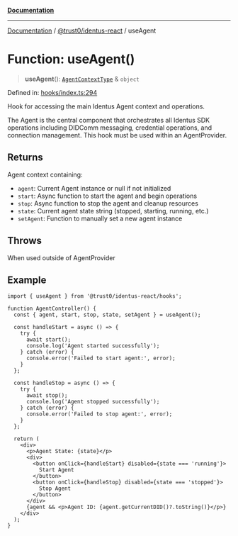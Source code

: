 [**Documentation**](../../../README.md)

***

[Documentation](../../../README.md) / [@trust0/identus-react](../README.md) / useAgent

# Function: useAgent()

> **useAgent**(): [`AgentContextType`](../context/type-aliases/AgentContextType.md) & `object`

Defined in: [hooks/index.ts:294](https://github.com/trust0-project/identus/blob/8a58c4c511d6150caafecc2e17057355cee108a6/packages/identus-react/src/hooks/index.ts#L294)

Hook for accessing the main Identus Agent context and operations.

The Agent is the central component that orchestrates all Identus SDK operations
including DIDComm messaging, credential operations, and connection management.
This hook must be used within an AgentProvider.

## Returns

Agent context containing:
  - `agent`: Current Agent instance or null if not initialized
  - `start`: Async function to start the agent and begin operations
  - `stop`: Async function to stop the agent and cleanup resources  
  - `state`: Current agent state string (stopped, starting, running, etc.)
  - `setAgent`: Function to manually set a new agent instance

## Throws

When used outside of AgentProvider

## Example

```tsx
import { useAgent } from '@trust0/identus-react/hooks';

function AgentController() {
  const { agent, start, stop, state, setAgent } = useAgent();
  
  const handleStart = async () => {
    try {
      await start();
      console.log('Agent started successfully');
    } catch (error) {
      console.error('Failed to start agent:', error);
    }
  };
  
  const handleStop = async () => {
    try {
      await stop();
      console.log('Agent stopped successfully');
    } catch (error) {
      console.error('Failed to stop agent:', error);
    }
  };
  
  return (
    <div>
      <p>Agent State: {state}</p>
      <div>
        <button onClick={handleStart} disabled={state === 'running'}>
          Start Agent
        </button>
        <button onClick={handleStop} disabled={state === 'stopped'}>
          Stop Agent
        </button>
      </div>
      {agent && <p>Agent ID: {agent.getCurrentDID()?.toString()}</p>}
    </div>
  );
}
```
